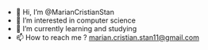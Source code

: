 - 👋 Hi, I’m @MarianCristianStan
- 👀 I’m interested in computer science
- 🌱 I’m currently learning and studying
- 📫 How to reach me ? marian.cristian.stan11@gmail.com

<!---
MarianCristianStan/MarianCristianStan is a ✨ special ✨ repository because its `README.md` (this file) appears on your GitHub profile.
You can click the Preview link to take a look at your changes.
--->

